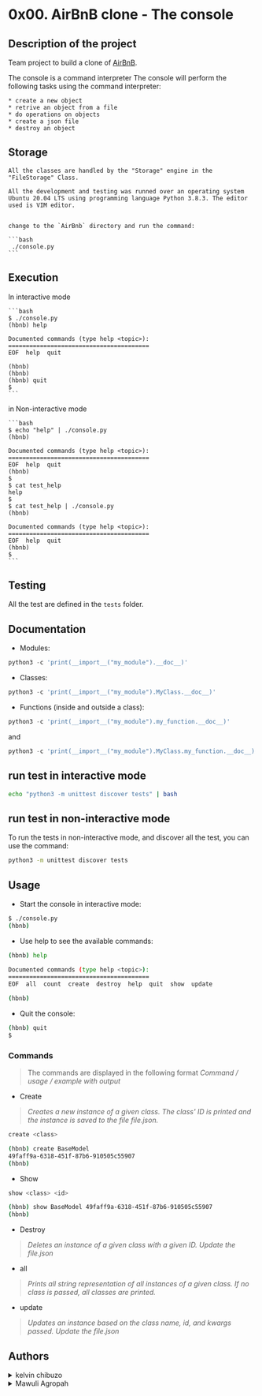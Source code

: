 # 0x00. AirBnB clone - The console


## Description of the project

Team project to build a clone of [AirBnB](https://www.airbnb.com/).

The console is a command interpreter 
The console will perform the following tasks using the command interpreter:

	* create a new object
	* retrive an object from a file
	* do operations on objects
	* create a json file
	* destroy an object

## Storage

	All the classes are handled by the "Storage" engine in the "FileStorage" Class.

	All the development and testing was runned over an operating system Ubuntu 20.04 LTS using programming language Python 3.8.3. The editor used is VIM editor.


	change to the `AirBnb` directory and run the command:

	```bash
	 ./console.py
	```

## Execution

In interactive mode

	```bash
	$ ./console.py
	(hbnb) help

	Documented commands (type help <topic>):
	========================================
	EOF  help  quit

	(hbnb)
	(hbnb)
	(hbnb) quit
	$
	```

in Non-interactive mode

	```bash
	$ echo "help" | ./console.py
	(hbnb)

	Documented commands (type help <topic>):
	========================================
	EOF  help  quit
	(hbnb)
	$
	$ cat test_help
	help
	$
	$ cat test_help | ./console.py
	(hbnb)

	Documented commands (type help <topic>):
	========================================
	EOF  help  quit
	(hbnb)
	$
	```

##  Testing

All the test are defined in the `tests` folder.

## Documentation

* Modules:

```python
python3 -c 'print(__import__("my_module").__doc__)'
```

* Classes:

```python
python3 -c 'print(__import__("my_module").MyClass.__doc__)'
```

* Functions (inside and outside a class):

```python
python3 -c 'print(__import__("my_module").my_function.__doc__)'
```

and

```python
python3 -c 'print(__import__("my_module").MyClass.my_function.__doc__)'
```

## run test in interactive mode

```bash
echo "python3 -m unittest discover tests" | bash
```

## run test in non-interactive mode

To run the tests in non-interactive mode, and discover all the test, you can use the command:

```bash
python3 -m unittest discover tests
```


## Usage

* Start the console in interactive mode:

```bash
$ ./console.py
(hbnb)
```

* Use help to see the available commands:

```bash
(hbnb) help

Documented commands (type help <topic>):
========================================
EOF  all  count  create  destroy  help  quit  show  update

(hbnb)
```

* Quit the console:

```bash
(hbnb) quit
$
```

### Commands

> The commands are displayed in the following format *Command / usage / example with output*

* Create

> *Creates a new instance of a given class. The class' ID is printed and the instance is saved to the file file.json.*

```bash
create <class>

```

```bash
(hbnb) create BaseModel
49faff9a-6318-451f-87b6-910505c55907
(hbnb)
```

* Show

```bash
show <class> <id>
```

```bash
(hbnb) show BaseModel 49faff9a-6318-451f-87b6-910505c55907
(hbnb)
```

* Destroy

> *Deletes an instance of a given class with a given ID.*
> *Update the file.json*



* all

> *Prints all string representation of all instances of a given class.*
> *If no class is passed, all classes are printed.*


* update

> *Updates an instance based on the class name, id, and kwargs passed.*
> *Update the file.json*

## Authors
<details>
    <summary>kelvin chibuzo</summary>
    <ul>
    <li><a href="https://github.com/1Generic1">Github</a></li>
    </ul>
</details>
<details>
    <summary>Mawuli Agropah</summary>
</details>

